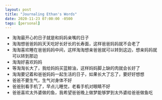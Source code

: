 ```yaml
---
layout: post
title: "Journaling Ethan's Words"
date: 2020-11-23 07:00:00 -0500
tags: [personal]
---
```


- 淘淘最开心的日子就是和妈妈亲嘴的日子
- 淘淘想爸爸妈妈天天吃好长好长的长寿面，这样爸爸妈妈就不会老了
- 淘淘喜欢睡在爸爸妈妈中间，这样淘淘想亲爸爸就可以转到这边，想亲妈妈就可以转到那边
- 淘淘好喜欢妈妈
- 等淘淘长大了，我给妈妈买蓝鲸油，这样妈妈脚上缺的肉就会长好了
- 淘淘要记着和爸爸妈妈一起生活的日子，如果长大了忘了，要好好想想
- 爸爸不要生气，生气对身体不好
- 爸爸别看手机了，早点儿睡觉，老看手机对眼睛不好
- 爸爸喜欢太外婆做的鱼，我希望爸爸晚上做梦能够梦到太外婆给爸爸做鱼吃
